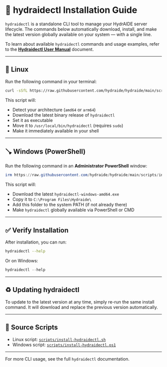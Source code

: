 # 🔧 hydraidectl Installation Guide

`hydraidectl` is a standalone CLI tool to manage your HydrAIDE server lifecycle.
The commands below automatically download, install, and make the latest version globally available on your system — with a single line.

To learn about available `hydraidectl` commands and usage examples, refer to the [**Hydraidectl User Manual**](hydraidectl-user-manual.md) document.

---

## 🐧 Linux

Run the following command in your terminal:

```bash
curl -sSfL https://raw.githubusercontent.com/hydraide/hydraide/main/scripts/install-hydraidectl.sh | bash
```

This script will:

* Detect your architecture (`amd64` or `arm64`)
* Download the latest binary release of `hydraidectl`
* Set it as executable
* Move it to `/usr/local/bin/hydraidectl` (requires `sudo`)
* Make it immediately available in your shell

---

## 🪠 Windows (PowerShell)

Run the following command in an **Administrator PowerShell** window:

```powershell
irm https://raw.githubusercontent.com/hydraide/hydraide/main/scripts/install-hydraidectl.ps1 | iex
```

This script will:

* Download the latest `hydraidectl-windows-amd64.exe`
* Copy it to `C:\Program Files\Hydraide\`
* Add this folder to the system PATH (if not already there)
* Make `hydraidectl` globally available via PowerShell or CMD

---

## ✅ Verify Installation

After installation, you can run:

```bash
hydraidectl --help
```

Or on Windows:

```powershell
hydraidectl --help
```

---

## ♻️ Updating hydraidectl

To update to the latest version at any time, simply re-run the same install command.
It will download and replace the previous version automatically.

---

## 📁 Source Scripts

* Linux script: [`scripts/install-hydraidectl.sh`](https://github.com/hydraide/hydraide/blob/main/scripts/install-hydraidectl.sh)
* Windows script: [`scripts/install-hydraidectl.ps1`](https://github.com/hydraide/hydraide/blob/main/scripts/install-hydraidectl.ps1)

---

For more CLI usage, see the full `hydraidectl` documentation.
